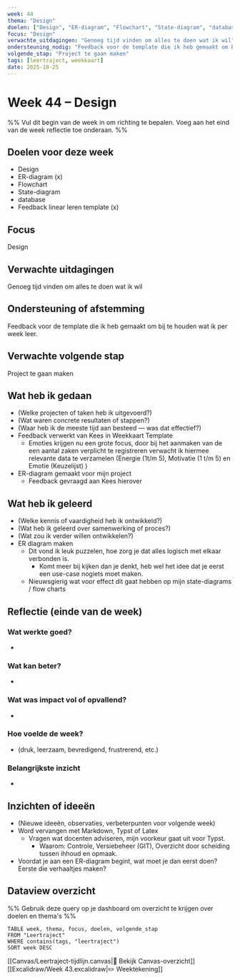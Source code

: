 ```yaml
---
week: 44
thema: "Design"
doelen: ["Design", "ER-diagram", "Flowchart", "State-diagram", "database", "Feedback linair leren template"]
focus: "Design"
verwachte_uitdagingen: "Genoeg tijd vinden om alles te doen wat ik wil"
ondersteuning_nodig: "Feedback voor de template die ik heb gemaakt om bij te houden wat ik per week leer"
volgende_stap: "Project te gaan maken"
tags: [leertraject, weekkaart]
date: 2025-10-25
---
```


# Week 44 – Design

%% Vul dit begin van de week in om richting te bepalen.
   Voeg aan het eind van de week reflectie toe onderaan. %%

## Doelen voor deze week
- Design
- ER-diagram (x)
- Flowchart
- State-diagram
- database
- Feedback linear leren template (x)

## Focus
Design

## Verwachte uitdagingen
Genoeg tijd vinden om alles te doen wat ik wil

## Ondersteuning of afstemming
Feedback voor de template die ik heb gemaakt om bij te houden wat ik per week leer.

## Verwachte volgende stap
Project te gaan maken

## Wat heb ik gedaan
- (Welke projecten of taken heb ik uitgevoerd?)
- (Wat waren concrete resultaten of stappen?)
- (Waar heb ik de meeste tijd aan besteed — was dat effectief?)
- Feedback verwerkt van Kees in Weekkaart Template
	- Emoties krijgen nu een grote focus, door bij het aanmaken van de een aantal zaken verplicht te registreren verwacht ik hiermee relevante data te verzamelen (Energie (1t/m 5), Motivatie (1 t/m 5) en Emotie (Keuzelijst) )
- ER-diagram gemaakt voor mijn project
	- Feedback gevraagd aan Kees hierover

## Wat heb ik geleerd
- (Welke kennis of vaardigheid heb ik ontwikkeld?)
- (Wat heb ik geleerd over samenwerking of proces?)
- (Wat zou ik verder willen ontwikkelen?)
- ER diagram maken
	- Dit vond ik leuk puzzelen, hoe zorg je dat alles logisch met elkaar verbonden is.
		- Komt meer bij kijken dan je denkt, heb wel het idee dat je eerst een use-case nogiets moet maken.
	- Nieuwsgierig wat voor effect dit gaat hebben op mijn state-diagrams / flow charts

## Reflectie (einde van de week)
### Wat werkte goed?
- 

### Wat kan beter?
- 

### Wat was impact vol of opvallend?
- 

### Hoe voelde de week?
- (druk, leerzaam, bevredigend, frustrerend, etc.)

### Belangrijkste inzicht
- 

## Inzichten of ideeën
- (Nieuwe ideeën, observaties, verbeterpunten voor volgende week)
- Word vervangen met Markdown, Typst of Latex
	- Vragen wat docenten adviseren, mijn voorkeur gaat uit voor Typst.
		- Waarom: Controle, Versiebeheer (GIT), Overzicht door scheiding tussen ihhoud en opmaak.
- Voordat je aan een ER-diagram begint, wat moet je dan eerst doen? Eerste die verhaaltjes maken?

## Dataview overzicht
%% Gebruik deze query op je dashboard om overzicht te krijgen over doelen en thema's %%
```dataview
TABLE week, thema, focus, doelen, volgende_stap
FROM "Leertraject"
WHERE contains(tags, "leertraject")
SORT week DESC
```

[[Canvas/Leertraject-tijdlijn.canvas|📌 Bekijk Canvas-overzicht]]
[[Excalidraw/Week 43.excalidraw|✏️ Weektekening]]

